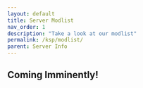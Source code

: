 ```yaml
---
layout: default
title: Server Modlist
nav_order: 1
description: "Take a look at our modlist"
permalink: /ksp/modlist/
parent: Server Info
---
```



## Coming Imminently!


